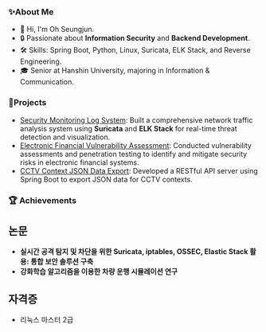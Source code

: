 ### ✨About Me
- 👋 Hi, I'm Oh Seungjun.
- 🔒 Passionate about **Information Security** and **Backend Development**.
- 🛠️ Skills: Spring Boot, Python, Linux, Suricata, ELK Stack, and Reverse Engineering. 
- 🎓 Senior at Hanshin University, majoring in Information & Communication.

### 🚀Projects
- [Security Monitoring Log System](#): Built a comprehensive network traffic analysis system using **Suricata** and **ELK Stack** for real-time threat detection and visualization.
- [Electronic Financial Vulnerability Assessment](#): Conducted vulnerability assessments and penetration testing to identify and mitigate security risks in electronic financial systems.
- [CCTV Context JSON Data Export](#): Developed a RESTful API server using Spring Boot to export JSON data for CCTV contexts.

### 🏆 Achievements
## 논문
- **실시간 공격 탐지 및 차단을 위한 Suricata, iptables, OSSEC, Elastic Stack 활용: 통합 보안 솔루션 구축** 
- **강화학습 알고리즘을 이용한 차량 운행 시뮬레이션 연구** 
## 자격증
- 리눅스 마스터 2급

